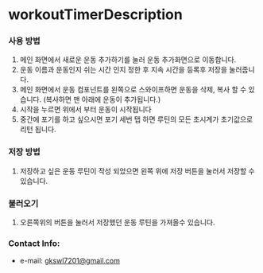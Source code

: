 # workoutTimerDescription

### 사용 방법 

1. 메인 화면에서 새로운 운동 추가하기를 눌러 운동 추가화면으로 이동합니다. 
2. 운동 이름과 운동인지 쉬는 시간 인지 정한 후 지속 시간을 등록후 저장을 눌러줍니다. 
3. 메인 화면에서 운동 컴포넌트를 왼쪽으로 스와이프하면 운동을 삭제, 복사 할 수 있습니다. (복사하면 맨 아래에 운동이 추가됩니다.)
4. 시작을 누르면 위에서 부터 운동이 시작됩니다
5. 중간에 포기를 하고 싶으시면 포기 세번 탭 하면 루틴의 모든 초시계가 초기값으로 리턴 됩니다. 


### 저장 방법 
1. 저장하고 싶은 운동 루틴이 작성 되었으면 왼쪽 위에 저장 버튼을 눌러서 저장할 수 있습니다. 


### 불러오기
1. 오른쪽위의 버튼을 눌러서 저장했던 운동 루틴을 가져올수 있습니다. 

### Contact Info:
- e-mail: gkswl7201@gmail.com
